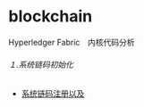 # blockchain
Hyperledger Fabric　内核代码分析
###### １.系统链码初始化
- [系统链码注册以及](http://github.com/sinochem-tech/blockchain/blob/master/%E7%B3%BB%E7%BB%9F%E9%93%BE%E7%A0%81%E5%88%9D%E5%A7%8B%E5%8C%96/%E7%B3%BB%E7%BB%9F%E9%93%BE%E7%A0%81%E5%88%9D%E5%A7%8B%E5%8C%96.md)
